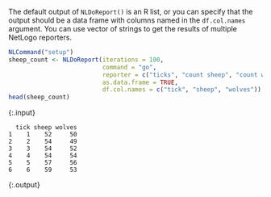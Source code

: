 ---
---
  
The default output of `NLDoReport()` is an R list, or you can specify that the output should be a data frame with columns named in the `df.col.names` argument. You can use vector of strings to get the results of multiple NetLogo reporters. 


~~~r
NLCommand("setup")
sheep_count <- NLDoReport(iterations = 100, 
                          command = "go", 
                          reporter = c("ticks", "count sheep", "count wolves"),
                          as.data.frame = TRUE,
                          df.col.names = c("tick", "sheep", "wolves"))
head(sheep_count)
~~~
{:.input}
~~~
  tick sheep wolves
1    1    52     50
2    2    54     49
3    3    54     52
4    4    54     54
5    5    57     56
6    6    59     53
~~~
{:.output}



